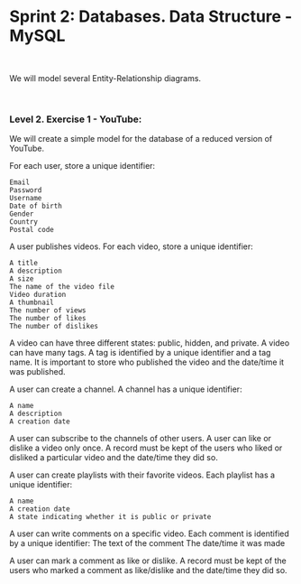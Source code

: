 # Sprint 2: Databases. Data Structure - MySQL

<br/>

We will model several Entity-Relationship diagrams.

<br/>

### Level 2. Exercise 1 - YouTube:

We will create a simple model for the database of a reduced version of YouTube.

For each user, store a unique identifier:

	Email
	Password
	Username
	Date of birth
	Gender
	Country
	Postal code

A user publishes videos. For each video, store a unique identifier:
 
 	A title
	A description
	A size
	The name of the video file
	Video duration
	A thumbnail
	The number of views
	The number of likes
	The number of dislikes

A video can have three different states: public, hidden, and private. A video can have many tags. A tag is identified by a unique identifier and a tag name. It is important to store who published the video and the date/time it was published.

A user can create a channel. A channel has a unique identifier:
 
	A name
	A description
	A creation date
 
A user can subscribe to the channels of other users. A user can like or dislike a video only once. A record must be kept of the users who liked or disliked a particular video and the date/time they did so.

A user can create playlists with their favorite videos. Each playlist has a unique identifier:

	A name
	A creation date
	A state indicating whether it is public or private

A user can write comments on a specific video. Each comment is identified by a unique identifier:
	The text of the comment
	The date/time it was made

A user can mark a comment as like or dislike. A record must be kept of the users who marked a comment as like/dislike and the date/time they did so.
